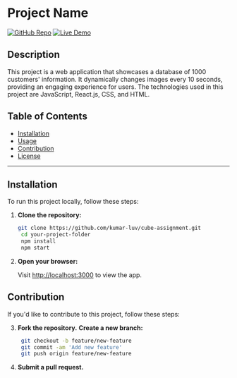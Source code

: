 # Project Name

[![GitHub Repo](https://github.com/kumar-luv/cube-assignment)](https://github.com/kumar-luv/cube-assignment)
[![Live Demo](https://cube-assignment1.vercel.app/)](https://cube-assignment1.vercel.app/)

## Description

This project is a web application that showcases a database of 1000 customers' information. It dynamically changes images every 10 seconds, providing an engaging experience for users. The technologies used in this project are JavaScript, React.js, CSS, and HTML.

## Table of Contents

- [Installation](#installation)
- [Usage](#usage)
- [Contribution](#contribution)
- [License](#license)

---

## Installation

To run this project locally, follow these steps:

1. **Clone the repository:**

   ```bash
   git clone https://github.com/kumar-luv/cube-assignment.git
    cd your-project-folder
    npm install
    npm start

2. **Open your browser:**

   Visit [http://localhost:3000](http://localhost:3000) to view the app.


## Contribution

If you'd like to contribute to this project, follow these steps:

3. **Fork the repository.**
    **Create a new branch:**

   ```bash
    git checkout -b feature/new-feature
    git commit -am 'Add new feature'
    git push origin feature/new-feature


4. **Submit a pull request.**